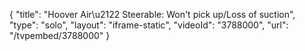 {
    "title": "Hoover Air\u2122 Steerable: Won't pick up\/Loss of suction",
    "type": "solo",
    "layout": "iframe-static",
    "videoId": "3788000",
    "url": "\/tvpembed\/3788000"
}